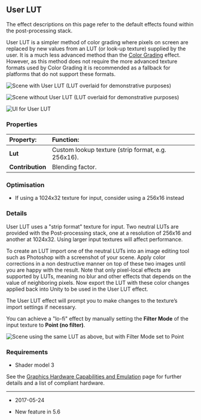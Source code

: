 ## User LUT

The effect descriptions on this page refer to the default effects found within the post-processing stack.

User LUT is a simpler method of color grading where pixels on screen are replaced by new values from an LUT (or look-up texture) supplied by the user. It is a much less advanced method than the [Color Grading](PostProcessing-ColorGrading) effect. However, as this method does not require the more advanced texture formats used by Color Grading it is recommended as a fallback for platforms that do not support these formats.

![Scene with User LUT (LUT overlaid for demonstrative purposes)](../uploads/Main/PostProcessing-UserLut-0.png)

![Scene without User LUT (LUT overlaid for demonstrative purposes)](../uploads/Main/PostProcessing-UserLut-1.png)

![UI for User LUT](../uploads/Main/PostProcessing-UserLut-2.png)

### Properties

| __Property:__| __Function:__ |
|:---|:---| 
| __Lut__| Custom lookup texture (strip format, e.g. 256x16). |
| __Contribution__| Blending factor. |



### Optimisation

* If using a 1024x32 texture for input, consider using a 256x16 instead

### Details

User LUT uses a "strip format" texture for input. Two neutral LUTs are provided with the Post-processing stack, one at a resolution of 256x16 and another at 1024x32. Using larger input textures will affect performance.

To create an LUT import one of the neutral LUTs into an image editing tool such as Photoshop with a screenshot of your scene. Apply color corrections in a non destructive manner on top of these two images until you are happy with the result. Note that only pixel-local effects are supported by LUTs, meaning no blur and other effects that depends on the value of neighboring pixels. Now export the LUT with these color changes applied back into Unity to be used in the User LUT effect.

The User LUT effect will prompt you to make changes to the texture’s import settings if necessary.

You can achieve a "lo-fi" effect by manually setting the __Filter Mode__ of the input texture to __Point (no filter)__.

![Scene using the same LUT as above, but with Filter Mode set to Point](../uploads/Main/PostProcessing-UserLut-3.png)

### Requirements

* Shader model 3

See the [Graphics Hardware Capabilities and Emulation](GraphicsEmulation) page for further details and a list of compliant hardware.

---

* <span class="page-edit"> 2017-05-24  <!-- include IncludeTextNewPageNoEdit --></span>

* <span class="page-history">New feature in 5.6</span>